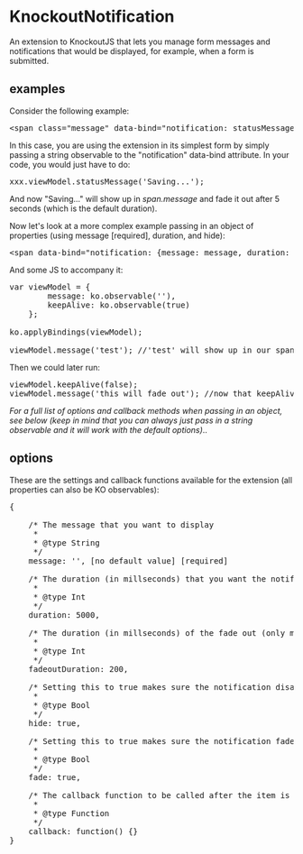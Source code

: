# KnockoutNotification

An extension to KnockoutJS that lets you manage form messages and notifications that would be displayed, for example, when a form is submitted.

## examples

Consider the following example:

<pre>
&lt;span class="message" data-bind="notification: statusMessage"&gt;&lt;/span&gt;
</pre>

In this case, you are using the extension in its simplest form by simply passing a string observable to the "notification" data-bind attribute. In your code, you would just have to do:

<pre>
xxx.viewModel.statusMessage('Saving...');
</pre>

And now "Saving..." will show up in <em>span.message</em> and fade it out after 5 seconds (which is the default duration).

Now let's look at a more complex example passing in an object of properties (using message [required], duration, and hide):

<pre>
&lt;span data-bind="notification: {message: message, duration: 1000, hide: keepAlive }"&gt;&lt;/span&gt;
</pre>

And some JS to accompany it:

<pre>
var viewModel = {
		message: ko.observable(''),
		keepAlive: ko.observable(true)
	};
	
ko.applyBindings(viewModel);

viewModel.message('test'); //'test' will show up in our span, but it won't fade away because keepAlive is true
</pre>

Then we could later run:

<pre>
viewModel.keepAlive(false);
viewModel.message('this will fade out'); //now that keepAlive is false, the message will fade out after 1000 milliseconds (as we chose above with the "duration" property)
</pre>

<em>For a full list of options and callback methods when passing in an object, see below (keep in mind that you can always just pass in a string observable and it will work with the default options)</em>..

## options

These are the settings and callback functions available for the extension (all properties can also be KO observables):

<pre>
{
    		
	/* The message that you want to display
	 * 
	 * @type String
	 */
	message: '', [no default value] [required]
	
	/* The duration (in millseconds) that you want the notification to appear (only matters if hide is true)
	 * 
	 * @type Int
	 */
	duration: 5000,
	
	/* The duration (in millseconds) of the fade out (only matters if fade is true)
	 * 
	 * @type Int
	 */
	fadeoutDuration: 200,
	
	/* Setting this to true makes sure the notification disappears
	 * 
	 * @type Bool
	 */
	hide: true,
	
	/* Setting this to true makes sure the notification fades out (only matters if hide is true)
     * 
	 * @type Bool
	 */
	fade: true,
	
	/* The callback function to be called after the item is either gone or after it is created (if hide is false)
	 * 
	 * @type Function
	 */
	callback: function() {}
}
</pre>